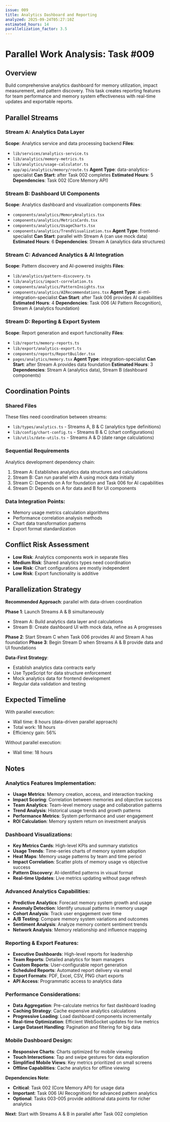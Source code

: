 ```yaml
---
issue: 009
title: Analytics Dashboard and Reporting
analyzed: 2025-09-24T05:27:10Z
estimated_hours: 14
parallelization_factor: 3.5
---
```


# Parallel Work Analysis: Task #009

## Overview
Build comprehensive analytics dashboard for memory utilization, impact measurement, and pattern discovery. This task creates reporting features for team performance and memory system effectiveness with real-time updates and exportable reports.

## Parallel Streams

### Stream A: Analytics Data Layer
**Scope**: Analytics service and data processing backend
**Files**:
- `lib/services/analytics-service.ts`
- `lib/analytics/memory-metrics.ts`
- `lib/analytics/usage-calculator.ts`
- `app/api/analytics/memory/route.ts`
**Agent Type**: data-analytics-specialist
**Can Start**: after Task 002 completes
**Estimated Hours**: 5
**Dependencies**: Task 002 (Core Memory API)

### Stream B: Dashboard UI Components
**Scope**: Analytics dashboard and visualization components
**Files**:
- `components/analytics/MemoryAnalytics.tsx`
- `components/analytics/MetricsCards.tsx`
- `components/analytics/UsageCharts.tsx`
- `components/analytics/TrendVisualization.tsx`
**Agent Type**: frontend-specialist
**Can Start**: parallel with Stream A (can use mock data)
**Estimated Hours**: 6
**Dependencies**: Stream A (analytics data structures)

### Stream C: Advanced Analytics & AI Integration
**Scope**: Pattern discovery and AI-powered insights
**Files**:
- `lib/analytics/pattern-discovery.ts`
- `lib/analytics/impact-correlation.ts`
- `components/analytics/PatternInsights.tsx`
- `components/analytics/AIRecommendations.tsx`
**Agent Type**: ai-ml-integration-specialist
**Can Start**: after Task 006 provides AI capabilities
**Estimated Hours**: 4
**Dependencies**: Task 006 (AI Pattern Recognition), Stream A (analytics foundation)

### Stream D: Reporting & Export System
**Scope**: Report generation and export functionality
**Files**:
- `lib/reports/memory-reports.ts`
- `lib/export/analytics-export.ts`
- `components/reports/ReportBuilder.tsx`
- `pages/analytics/memory.tsx`
**Agent Type**: integration-specialist
**Can Start**: after Stream A provides data foundation
**Estimated Hours**: 3
**Dependencies**: Stream A (analytics data), Stream B (dashboard components)

## Coordination Points

### Shared Files
These files need coordination between streams:
- `lib/types/analytics.ts` - Streams A, B & C (analytics type definitions)
- `lib/config/chart-config.ts` - Streams B & C (chart configurations)
- `lib/utils/date-utils.ts` - Streams A & D (date range calculations)

### Sequential Requirements
Analytics development dependency chain:
1. Stream A: Establishes analytics data structures and calculations
2. Stream B: Can run parallel with A using mock data initially
3. Stream C: Depends on A for foundation and Task 006 for AI capabilities
4. Stream D: Depends on A for data and B for UI components

### Data Integration Points:
- Memory usage metrics calculation algorithms
- Performance correlation analysis methods
- Chart data transformation patterns
- Export format standardization

## Conflict Risk Assessment
- **Low Risk**: Analytics components work in separate files
- **Medium Risk**: Shared analytics types need coordination
- **Low Risk**: Chart configurations are mostly independent
- **Low Risk**: Export functionality is additive

## Parallelization Strategy

**Recommended Approach**: parallel with data-driven coordination

**Phase 1**: Launch Streams A & B simultaneously
- Stream A: Build analytics data layer and calculations
- Stream B: Create dashboard UI with mock data, refine as A progresses

**Phase 2**: Start Stream C when Task 006 provides AI and Stream A has foundation
**Phase 3**: Begin Stream D when Streams A & B provide data and UI foundations

**Data-First Strategy**:
- Establish analytics data contracts early
- Use TypeScript for data structure enforcement
- Mock analytics data for frontend development
- Regular data validation and testing

## Expected Timeline

With parallel execution:
- Wall time: 8 hours (data-driven parallel approach)
- Total work: 18 hours
- Efficiency gain: 56%

Without parallel execution:
- Wall time: 18 hours

## Notes

### Analytics Features Implementation:
- **Usage Metrics**: Memory creation, access, and interaction tracking
- **Impact Scoring**: Correlation between memories and objective success
- **Team Analytics**: Team-level memory usage and collaboration patterns
- **Trend Analysis**: Historical usage trends and growth patterns
- **Performance Metrics**: System performance and user engagement
- **ROI Calculation**: Memory system return on investment analysis

### Dashboard Visualizations:
- **Key Metrics Cards**: High-level KPIs and summary statistics
- **Usage Trends**: Time-series charts of memory system adoption
- **Heat Maps**: Memory usage patterns by team and time period
- **Impact Correlation**: Scatter plots of memory usage vs objective success
- **Pattern Discovery**: AI-identified patterns in visual format
- **Real-time Updates**: Live metrics updating without page refresh

### Advanced Analytics Capabilities:
- **Predictive Analytics**: Forecast memory system growth and usage
- **Anomaly Detection**: Identify unusual patterns in memory usage
- **Cohort Analysis**: Track user engagement over time
- **A/B Testing**: Compare memory system variations and outcomes
- **Sentiment Analysis**: Analyze memory content sentiment trends
- **Network Analysis**: Memory relationship and influence mapping

### Reporting & Export Features:
- **Executive Dashboards**: High-level reports for leadership
- **Team Reports**: Detailed analytics for team managers
- **Custom Reports**: User-configurable report generation
- **Scheduled Reports**: Automated report delivery via email
- **Export Formats**: PDF, Excel, CSV, PNG chart exports
- **API Access**: Programmatic access to analytics data

### Performance Considerations:
- **Data Aggregation**: Pre-calculate metrics for fast dashboard loading
- **Caching Strategy**: Cache expensive analytics calculations
- **Progressive Loading**: Load dashboard components incrementally
- **Real-time Optimization**: Efficient WebSocket updates for live metrics
- **Large Dataset Handling**: Pagination and filtering for big data

### Mobile Dashboard Design:
- **Responsive Charts**: Charts optimized for mobile viewing
- **Touch Interactions**: Tap and swipe gestures for data exploration
- **Simplified Mobile Views**: Key metrics prioritized on small screens
- **Offline Capabilities**: Cache analytics for offline viewing

**Dependencies Note**:
- **Critical**: Task 002 (Core Memory API) for usage data
- **Important**: Task 006 (AI Recognition) for advanced pattern analytics
- **Optional**: Tasks 003-005 provide additional data points for richer analytics

**Next**: Start with Streams A & B in parallel after Task 002 completion